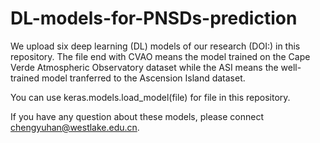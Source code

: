 # DL-models-for-PNSDs-prediction
We upload six deep learning (DL) models of our research (DOI:) in this repository. The file end with CVAO means the model trained on the Cape Verde Atmospheric Observatory dataset while the ASI means the well-trained model tranferred to the Ascension Island dataset.

You can use keras.models.load_model(file) for file in this repository.

If you have any question about these models, please connect chengyuhan@westlake.edu.cn.
